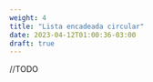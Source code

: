 ```yaml
---
weight: 4
title: "Lista encadeada circular"
date: 2023-04-12T01:00:36-03:00
draft: true
---
```


//TODO